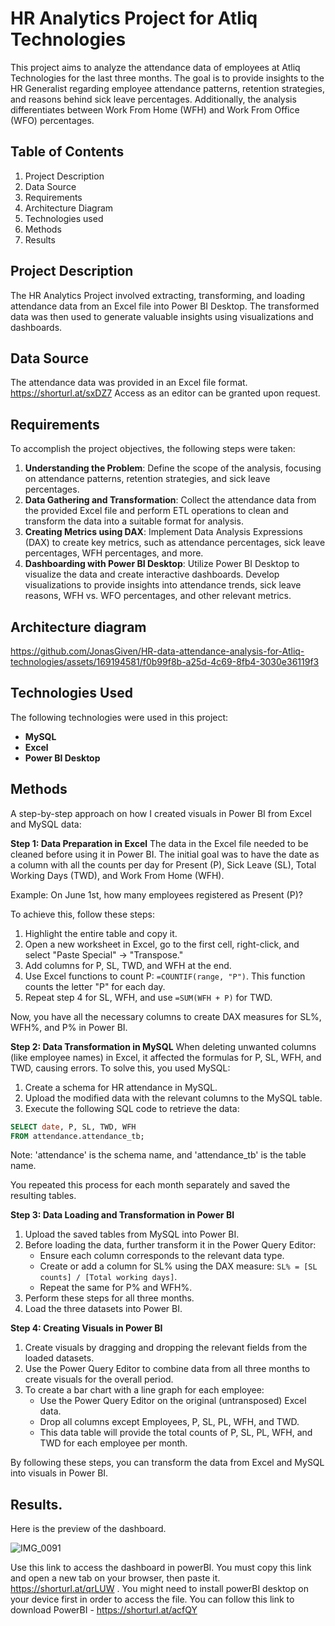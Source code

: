 # HR Analytics Project for Atliq Technologies

This project aims to analyze the attendance data of employees at Atliq Technologies for the last three months. The goal is to provide insights to the HR Generalist regarding employee attendance patterns, retention strategies, and reasons behind sick leave percentages. Additionally, the analysis differentiates between Work From Home (WFH) and Work From Office (WFO) percentages.

## Table of Contents

1. Project Description
2. Data Source
3. Requirements
4. Architecture Diagram
5. Technologies used
6. Methods
7. Results

## Project Description

The HR Analytics Project involved extracting, transforming, and loading attendance data from an Excel file into Power BI Desktop. The transformed data was then used to generate valuable insights using visualizations and dashboards.

## Data Source

The attendance data was provided in an Excel file format.
https://shorturl.at/sxDZ7
Access as an editor can be granted upon request.

## Requirements

To accomplish the project objectives, the following steps were taken:

1. **Understanding the Problem**: Define the scope of the analysis, focusing on attendance patterns, retention strategies, and sick leave percentages.
2. **Data Gathering and Transformation**: Collect the attendance data from the provided Excel file and perform ETL operations to clean and transform the data into a suitable format for analysis.
3. **Creating Metrics using DAX**: Implement Data Analysis Expressions (DAX) to create key metrics, such as attendance percentages, sick leave percentages, WFH percentages, and more.
4. **Dashboarding with Power BI Desktop**: Utilize Power BI Desktop to visualize the data and create interactive dashboards. Develop visualizations to provide insights into attendance trends, sick leave reasons, WFH vs. WFO percentages, and other relevant metrics.

## Architecture diagram


https://github.com/JonasGiven/HR-data-attendance-analysis-for-Atliq-technologies/assets/169194581/f0b99f8b-a25d-4c69-8fb4-3030e36119f3


## Technologies Used

The following technologies were used in this project:

- **MySQL**
- **Excel**
- **Power BI Desktop**

## Methods

A step-by-step approach on how I created visuals in Power BI from Excel and MySQL data:

**Step 1: Data Preparation in Excel**
The data in the Excel file needed to be cleaned before using it in Power BI. The initial goal was to have the date as a column with all the counts per day for Present (P), Sick Leave (SL), Total Working Days (TWD), and Work From Home (WFH).

Example: On June 1st, how many employees registered as Present (P)?

To achieve this, follow these steps:
1. Highlight the entire table and copy it.
2. Open a new worksheet in Excel, go to the first cell, right-click, and select "Paste Special" -> "Transpose."
3. Add columns for P, SL, TWD, and WFH at the end.
4. Use Excel functions to count P: `=COUNTIF(range, "P")`. This function counts the letter "P" for each day.
5. Repeat step 4 for SL, WFH, and use `=SUM(WFH + P)` for TWD.

Now, you have all the necessary columns to create DAX measures for SL%, WFH%, and P% in Power BI.

**Step 2: Data Transformation in MySQL**
When deleting unwanted columns (like employee names) in Excel, it affected the formulas for P, SL, WFH, and TWD, causing errors. To solve this, you used MySQL:

1. Create a schema for HR attendance in MySQL.
2. Upload the modified data with the relevant columns to the MySQL table.
3. Execute the following SQL code to retrieve the data:

```sql
SELECT date, P, SL, TWD, WFH
FROM attendance.attendance_tb;
```

Note: 'attendance' is the schema name, and 'attendance_tb' is the table name.

You repeated this process for each month separately and saved the resulting tables.

**Step 3: Data Loading and Transformation in Power BI**
1. Upload the saved tables from MySQL into Power BI.
2. Before loading the data, further transform it in the Power Query Editor:
   - Ensure each column corresponds to the relevant data type.
   - Create or add a column for SL% using the DAX measure: `SL% = [SL counts] / [Total working days]`.
   - Repeat the same for P% and WFH%.
3. Perform these steps for all three months.
4. Load the three datasets into Power BI.

**Step 4: Creating Visuals in Power BI**
1. Create visuals by dragging and dropping the relevant fields from the loaded datasets.
2. Use the Power Query Editor to combine data from all three months to create visuals for the overall period.
3. To create a bar chart with a line graph for each employee:
   - Use the Power Query Editor on the original (untransposed) Excel data.
   - Drop all columns except Employees, P, SL, PL, WFH, and TWD.
   - This data table will provide the total counts of P, SL, PL, WFH, and TWD for each employee per month.

By following these steps, you can transform the data from Excel and MySQL into visuals in Power BI.

## Results.

Here is the preview of the dashboard.


![IMG_0091](https://github.com/JonasGiven/HR-data-attendance-analysis-for-Atliq-technologies/assets/169194581/9e3faa56-1a34-498d-a556-03a763a995ef)


Use this link to access the dashboard in powerBI. You must copy this link and open a new tab on your browser, then paste it. https://shorturl.at/qrLUW .
You might need to install powerBI desktop on your device first in order to access the file. You can follow this link to download PowerBI - https://shorturl.at/acfQY

